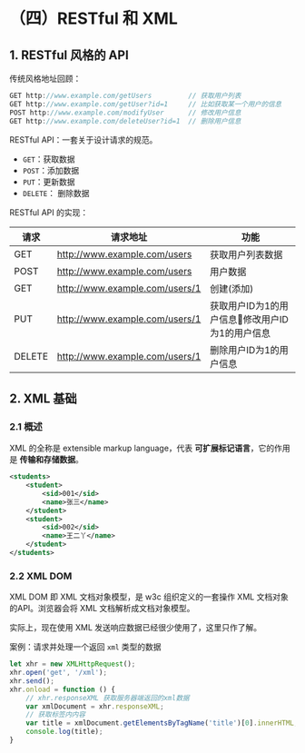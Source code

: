 # （四）RESTful 和 XML

## 1. RESTful 风格的 API

传统风格地址回顾：
```js
GET http://www.example.com/getUsers         // 获取用户列表
GET http://www.example.com/getUser?id=1     // 比如获取某一个用户的信息
POST http://www.example.com/modifyUser      // 修改用户信息
GET http://www.example.com/deleteUser?id=1  // 删除用户信息
```

RESTful API：一套关于设计请求的规范。
- `GET`：获取数据
- `POST`：添加数据
- `PUT`：更新数据
- `DELETE`： 删除数据

RESTful API 的实现：

|请求|请求地址|功能|
|-|-|-|
|GET| http://www.example.com/users |获取用户列表数据|
|POST| http://www.example.com/users |用户数据|
|GET| http://www.example.com/users/1 |创建(添加)|
|PUT| http://www.example.com/users/1 |获取用户ID为1的用户信息修改用户ID为1的用户信息|
|DELETE| http://www.example.com/users/1  |删除用户ID为1的用户信息|

## 2. XML 基础

### 2.1 概述

XML 的全称是 extensible markup language，代表 **可扩展标记语言**，它的作用是 **传输和存储数据**。
```xml
<students> 
    <student>
        <sid>001</sid>
        <name>张三</name>
    </student>
    <student>
        <sid>002</sid>
        <name>王二丫</name>
    </student>
</students>
```

### 2.2 XML DOM

XML DOM 即 XML 文档对象模型，是 w3c 组织定义的一套操作 XML 文档对象的API。浏览器会将 XML 文档解析成文档对象模型。  

实际上，现在使用 XML 发送响应数据已经很少使用了，这里只作了解。

案例：请求并处理一个返回 `xml` 类型的数据
```js
let xhr = new XMLHttpRequest();
xhr.open('get', '/xml');
xhr.send();
xhr.onload = function () {
    // xhr.responseXML 获取服务器端返回的xml数据
    var xmlDocument = xhr.responseXML;
    // 获取标签内内容
    var title = xmlDocument.getElementsByTagName('title')[0].innerHTML;
    console.log(title);
}
```